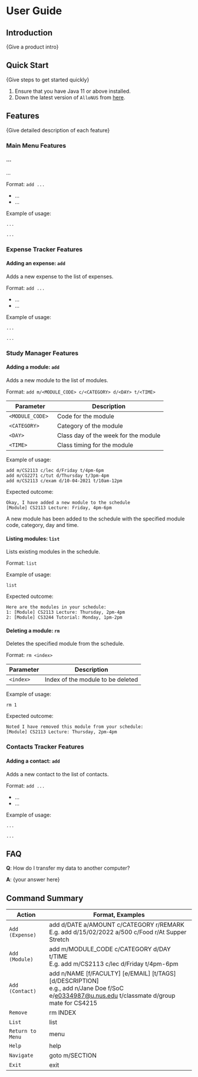# User Guide

## Introduction

{Give a product intro}

## Quick Start

{Give steps to get started quickly}

1. Ensure that you have Java 11 or above installed.
1. Down the latest version of `AlloNUS` from [here](http://link.to/duke).

## Features 

{Give detailed description of each feature}

### Main Menu Features

#### ...
...

Format: `add ...`

* ...
* ...

Example of usage:

`...`

`...`

### Expense Tracker Features

#### Adding an expense: `add`
Adds a new expense to the list of expenses.

Format: `add ...`

* ...
* ...

Example of usage:

`...`

`...`

### Study Manager Features

#### Adding a module: `add`
Adds a new module to the list of modules.

Format: `add m/<MODULE_CODE> c/<CATEGORY> d/<DAY> t/<TIME>`

| Parameter | Description |
| ----------- | ----------- |
| ```<MODULE_CODE> ```| Code for the module |
| ```<CATEGORY> ```| Category of the module |
| ```<DAY> ```| Class day of the week for the module |
| ```<TIME> ```| Class timing for the module |

Example of usage:

    add m/CS2113 c/lec d/Friday t/4pm-6pm
    add m/CG2271 c/tut d/Thursday t/3pm-4pm
    add m/CS2113 c/exam d/10-04-2021 t/10am-12pm

Expected outcome:

    Okay, I have added a new module to the schedule
    [Module] CS2113 Lecture: Friday, 4pm-6pm

A new module has been added to the schedule with the specified module code, category, day and time.

#### Listing modules: `list`
Lists existing modules in the schedule.

Format: `list`

Example of usage: 

    list

Expected outcome:

    Here are the modules in your schedule:
    1: [Module] CS2113 Lecture: Thursday, 2pm-4pm
    2: [Module] CS3244 Tutorial: Monday, 1pm-2pm

#### Deleting a module: `rm`
Deletes the specified module from the schedule.

Format: `rm <index>`

| Parameter | Description |
| ----------- | ----------- |
| ```<index> ```| Index of the module to be deleted |


Example of usage:

    rm 1

Expected outcome:

    Noted I have removed this module from your schedule:
    [Module] CS2113 Lecture: Thursday, 2pm-4pm



### Contacts Tracker Features

#### Adding a contact: `add`
Adds a new contact to the list of contacts.

Format: `add ...`

* ...
* ...

Example of usage:

`...`

`...`

## FAQ

**Q**: How do I transfer my data to another computer? 

**A**: {your answer here}

## Command Summary

| Action | Format, Examples |
| ----------- | ----------- |
| ```Add (Expense) ```| add d/DATE a/AMOUNT c/CATEGORY r/REMARK <br> E.g. add d/15/02/2022 a/500 c/Food r/At Supper Stretch |
| ```Add (Module) ```| add m/MODULE_CODE c/CATEGORY d/DAY t/TIME <br> E.g. add m/CS2113 c/lec d/Friday t/4pm-6pm |
| ```Add (Contact) ```| add n/NAME [f/FACULTY] [e/EMAIL] [t/TAGS] [d/DESCRIPTION] <br> e.g., add n/Jane Doe f/SoC e/e0334987@u.nus.edu t/classmate d/group mate for CS4215  |
| ```Remove ```| rm INDEX |
| ```List ```| list |
| ```Return to Menu ```| menu |
| ```Help ```| help |
| ```Navigate ```| goto m/SECTION |
| ```Exit ```| exit |
